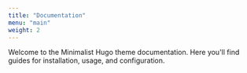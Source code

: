 ```yaml
---
title: "Documentation"
menu: "main"
weight: 2
---
```


Welcome to the Minimalist Hugo theme documentation. Here you'll find guides for installation, usage, and configuration.

